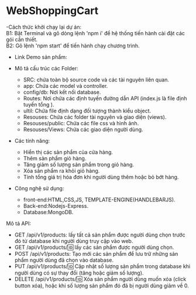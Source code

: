 # WebShoppingCart

-Cách thức khởi chạy lại dự án:<br>
B1: Bật Terminal và gõ dòng lệnh 'npm i' để hệ thống tiến hành cài đặt các gói cần thiết.<br>
B2: Gõ lệnh 'npm start' để tiến hành chạy chương trình.

- Link Demo sản phẩm:

- Mô tả cấu trúc các Folder:
  - SRC: chứa toàn bộ source code và các tài nguyên liên quan.
  - app: Chứa các model và controller.
  - config/db: Nơi kết nối database.
  - Routes: Nơi chứa các định tuyến đường dẫn API (index.js là file định tuyến tổng ).
  - ultil: Chứa file định dạng đối tượng thành kiểu object.
  - Resouses: Chứa các folder tài nguyên và giao diện (views).
  - Resouses/public: Chứa các file css và hình ảnh.
  - Resouses/Views: Chứa các giao diện người dùng.

- Các tính năng:
  <ul>
    <li>
     Hiển thị các sản phẩm của cửa hàng.
    </li>
     <li>
     Thêm sản phẩm giỏ hàng.
    </li>
    <li>
    Tăng giảm số lượng sản phẩm trong giỏ hàng.
    </li>
     <li>
     Xóa sản phẩm ra khỏi giỏ hàng.
    </li>
     <li>
     Tính tổng giá trị hóa đơn khi người dùng thêm hoặc bỏ bớt hàng.
    </li>
  </ul>
  
- Công nghệ sử dụng:
  - front-end:HTML,CSS,JS, TEMPLATE-ENGINE(HANDLEBARJS).
  - Back-end:Nodejs-Express.
  - Database:MongoDB.

Mô tả API:
- GET /api/v1/products: lấy tất cả sản phẩm được người dùng chọn trước đó từ database khi người dùng truy cập vào web.
- GET /api/v1/products/:id: lấy các sản phẩm được người dùng chọn.
- POST /api/v1/products: Tạo mới các sản phẩm để lưu trữ những sản phẩm người dùng đã chọn vào database.
- PUT /api/v1/products/:id: Cập nhật số lượng sản phẩm trong database khi người dùng có sự thay đổi (tăng hoặc giảm số lượng).
- DELETE /api/v1/products/:id: Xóa sản phẩm người dùng muốn xóa (click button xóa), hoặc khi số lượng sản phẩm đó đã bị người dùng giảm về 0.
